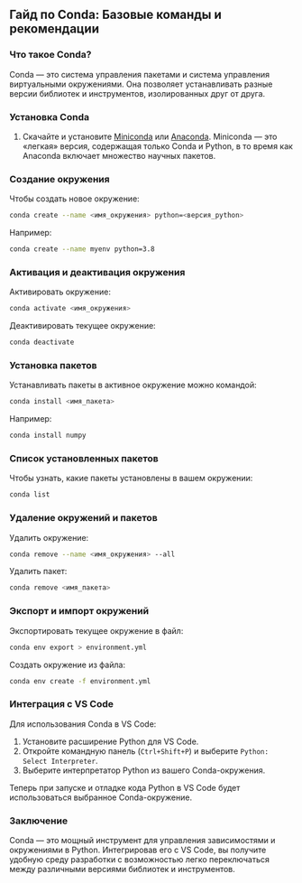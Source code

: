 ## Гайд по Conda: Базовые команды и рекомендации

### Что такое Conda?

Conda — это система управления пакетами и система управления виртуальными окружениями. Она позволяет устанавливать разные версии библиотек и инструментов, изолированных друг от друга.

### Установка Conda

1. Скачайте и установите [Miniconda](https://docs.conda.io/en/latest/miniconda.html) или [Anaconda](https://www.anaconda.com/products/distribution). Miniconda — это «легкая» версия, содержащая только Conda и Python, в то время как Anaconda включает множество научных пакетов.

### Создание окружения

Чтобы создать новое окружение:

```bash
conda create --name <имя_окружения> python=<версия_python>
```

Например:

```bash
conda create --name myenv python=3.8
```

### Активация и деактивация окружения

Активировать окружение:

```bash
conda activate <имя_окружения>
```

Деактивировать текущее окружение:

```bash
conda deactivate
```

### Установка пакетов

Устанавливать пакеты в активное окружение можно командой:

```bash
conda install <имя_пакета>
```

Например:

```bash
conda install numpy
```

### Список установленных пакетов

Чтобы узнать, какие пакеты установлены в вашем окружении:

```bash
conda list
```

### Удаление окружений и пакетов

Удалить окружение:

```bash
conda remove --name <имя_окружения> --all
```

Удалить пакет:

```bash
conda remove <имя_пакета>
```

### Экспорт и импорт окружений

Экспортировать текущее окружение в файл:

```bash
conda env export > environment.yml
```

Создать окружение из файла:

```bash
conda env create -f environment.yml
```

### Интеграция с VS Code

Для использования Conda в VS Code:

1. Установите расширение Python для VS Code.
2. Откройте командную панель (`Ctrl+Shift+P`) и выберите `Python: Select Interpreter`.
3. Выберите интерпретатор Python из вашего Conda-окружения.

Теперь при запуске и отладке кода Python в VS Code будет использоваться выбранное Conda-окружение.

### Заключение

Conda — это мощный инструмент для управления зависимостями и окружениями в Python. Интегрировав его с VS Code, вы получите удобную среду разработки с возможностью легко переключаться между различными версиями библиотек и инструментов.